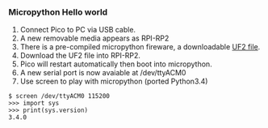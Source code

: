 ### Micropython Hello world
1. Connect Pico to PC via USB cable.
2. A new removable media appears as RPI-RP2
3. There is a pre-compiled micropython fireware, a downloadable [UF2 file](https://www.raspberrypi.org/documentation/rp2040/getting-started/#getting-started-with-micropython).
4. Download the UF2 file into RPI-RP2.
5. Pico will restart automatically then boot into micropython.
6. A new serial port is now avaiable at /dev/ttyACM0
7. Use screen to play with micropython (ported Python3.4)
```
$ screen /dev/ttyACM0 115200
>>> import sys 
>>> print(sys.version)
3.4.0
```
